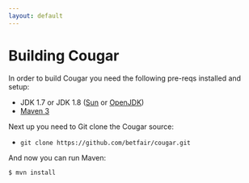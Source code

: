 ```yaml
---
layout: default
---
```

Building Cougar
===============

In order to build Cougar you need the following pre-reqs installed and setup:
 * JDK 1.7 or JDK 1.8 ([Sun](http://www.oracle.com/technetwork/java/javase/downloads/index.html) or [OpenJDK](http://openjdk.java.net/))
 * [Maven 3](http://maven.apache.org)

Next up you need to Git clone the Cougar source:
 * ```git clone https://github.com/betfair/cougar.git```

And now you can run Maven:
```
$ mvn install
```

